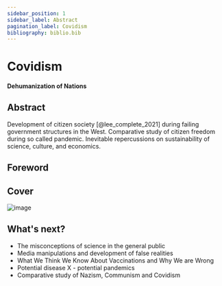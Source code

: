 ```yaml
---
sidebar_position: 1
sidebar_label: Abstract
pagination_label: Covidism
bibliography: biblio.bib  
---
```


# Covidism
#### Dehumanization of Nations
## Abstract

Development of citizen society [@lee_complete_2021] during failing government structures in the West. Comparative study of citizen freedom during so called pandemic. Inevitable repercussions on sustainability of science, culture, and economics.

## Foreword
## Cover

![image](./images/book-covidism2.svg)

## What's next?

- The misconceptions of science in the general public
- Media manipulations and development of false realities
- What We Think We Know About Vaccinations and Why We are Wrong
- Potential disease X - potential pandemics
- Comparative study of Nazism, Communism and Covidism
